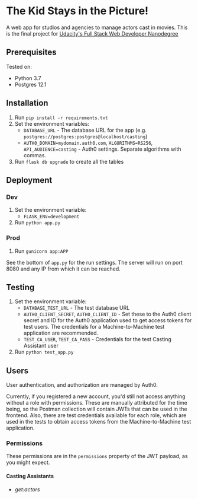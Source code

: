 # The Kid Stays in the Picture!

A web app for studios and agencies to manage actors cast in movies.
This is the final project for [Udacity's Full Stack Web Developer Nanodegree](https://www.udacity.com/course/full-stack-web-developer-nanodegree--nd0044)

## Prerequisites

Tested on:

* Python 3.7
* Postgres 12.1

## Installation

1. Run `pip install -r requirements.txt`
2. Set the environment variables:
   * `DATABASE_URL` - The database URL for the app (e.g. `postgres://postgres:postgres@localhost/casting`)
   * `AUTH0_DOMAIN=mydomain.auth0.com`, `ALGORITHMS=RS256`, `API_AUDIENCE=casting` - Auth0 settings. Separate algorithms with commas.
3. Run `flask db upgrade` to create all the tables
   
## Deployment

### Dev

1. Set the environment variable:
   * `FLASK_ENV=development`
2. Run `python app.py`

### Prod

1. Run `gunicorn app:APP`

See the bottom of `app.py` for the run settings. The server will run on port 8080 and any IP from which it can be reached.

## Testing

1. Set the environment variable:
   * `DATABASE_TEST_URL` - The test database URL
   * `AUTH0_CLIENT_SECRET`, `AUTH0_CLIENT_ID` - Set these to the Auth0 client secret and ID for the Auth0 application used to get access tokens for test users.
   The credentials for a Machine-to-Machine test application are recommended.
   * `TEST_CA_USER`, `TEST_CA_PASS` - Credentials for the test Casting Assistant user
2. Run `python test_app.py`

## Users

User authentication, and authorization are managed by Auth0.

Currently, if you registered a new account, you'd still not access anything without a role with permissions.
These are manually attributed for the time being, so the Postman collection will contain JWTs that can be used
in the frontend. Also, there are test credentials available for each role, which are used in the tests to obtain
access tokens from the Machine-to-Machine test application.

### Permissions

These permissions are in the `permissions` property of the JWT payload, as you might expect. 

#### Casting Assistants

* *get:actors* 
